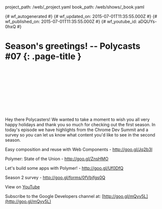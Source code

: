 project_path: /web/_project.yaml
book_path: /web/shows/_book.yaml

{# wf_autogenerated #}
{# wf_updated_on: 2015-07-01T11:35:55.000Z #}
{# wf_published_on: 2015-07-01T11:35:55.000Z #}
{# wf_youtube_id: aDQUYs-0hxQ #}

# Season&#x27;s greetings! -- Polycasts #07 {: .page-title }


<div class="video-wrapper">
  <iframe class="devsite-embedded-youtube-video" data-video-id="aDQUYs-0hxQ"
          data-autohide="1" data-showinfo="0" frameborder="0" allowfullscreen>
  </iframe>
</div>

Hey there Polycasters! We wanted to take a moment to wish you all very happy holidays and thank you so much for checking out the first season. In today&#x27;s episode we have highlights from the Chrome Dev Summit and a survey so *you* can let us know what content you&#x27;d like to see in the second season.

Easy composition and reuse with Web Components - http://goo.gl/Jq2b3l

Polymer: State of the Union - http://goo.gl/ZnsHMO

Let&#x27;s build some apps with Polymer! - http://goo.gl/Uf0DfQ

Season 2 survey - http://goo.gl/forms/0fVbjfgs0Q

View on [YouTube](https://youtu.be/aDQUYs-0hxQ)

Subscribe to the Google Developers channel at: [http://goo.gl/mQyv5L](http://goo.gl/mQyv5L)
